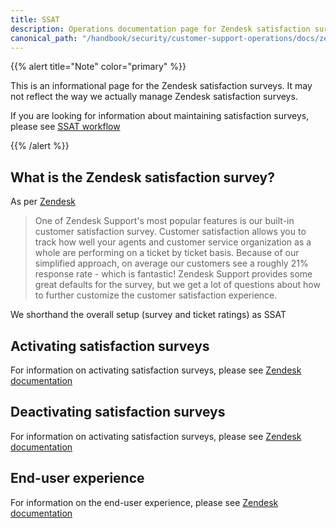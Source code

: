 ```yaml
---
title: SSAT
description: Operations documentation page for Zendesk satisfaction surveys
canonical_path: "/handbook/security/customer-support-operations/docs/zendesk/ssat"
---
```


{{% alert title="Note" color="primary" %}}

This is an informational page for the Zendesk satisfaction surveys. It may not reflect the way we actually manage Zendesk satisfaction surveys.

If you are looking for information about maintaining satisfaction surveys, please see [SSAT workflow](../../workflows/zendesk/ssat)

{{% /alert %}}

## What is the Zendesk satisfaction survey?

As per [Zendesk](https://support.zendesk.com/hc/en-us/articles/4408886194202-Customizing-your-customer-satisfaction-survey)

> One of Zendesk Support's most popular features is our built-in customer satisfaction survey. Customer satisfaction allows you to track how well your agents and customer service organization as a whole are performing on a ticket by ticket basis. Because of our simplified approach, on average our customers see a roughly 21% response rate - which is fantastic! Zendesk Support provides some great defaults for the survey, but we get a lot of questions about how to further customize the customer satisfaction experience.

We shorthand the overall setup (survey and ticket ratings) as SSAT

## Activating satisfaction surveys

For information on activating satisfaction surveys, please see [Zendesk documentation](https://support.zendesk.com/hc/en-us/articles/4408822875034-Enabling-legacy-CSAT-customer-satisfaction-ratings#topic_cbf_mxn_hpb)

## Deactivating satisfaction surveys

For information on activating satisfaction surveys, please see [Zendesk documentation](https://support.zendesk.com/hc/en-us/articles/4408822875034-Enabling-legacy-CSAT-customer-satisfaction-ratings#topic_lgj_cmr_w1c)

## End-user experience

For information on the end-user experience, please see [Zendesk documentation](https://support.zendesk.com/hc/en-us/articles/4408822875034-Enabling-legacy-CSAT-customer-satisfaction-ratings#topic_hyt_x5m_zcc)

